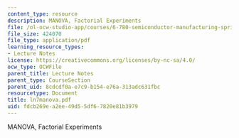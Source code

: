 ```yaml
---
content_type: resource
description: MANOVA, Factorial Experiments
file: /ol-ocw-studio-app/courses/6-780-semiconductor-manufacturing-spring-2003/fdcb269ea2ee49d55df67820e81b3979_ln7manova.pdf
file_size: 424070
file_type: application/pdf
learning_resource_types:
- Lecture Notes
license: https://creativecommons.org/licenses/by-nc-sa/4.0/
ocw_type: OCWFile
parent_title: Lecture Notes
parent_type: CourseSection
parent_uid: 8cdcdf0a-e7c9-b154-e76a-313adc631fbc
resourcetype: Document
title: ln7manova.pdf
uid: fdcb269e-a2ee-49d5-5df6-7820e81b3979
---
```

MANOVA, Factorial Experiments